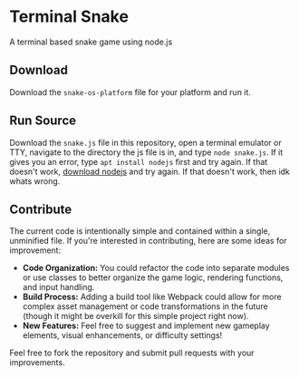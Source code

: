 # Terminal Snake

A terminal based snake game using node.js

## Download

Download the `snake-os-platform` file for your platform and run it.

## Run Source

Download the `snake.js` file in this repository, open a terminal emulator
or TTY, navigate to the directory the js file is in, and type `node snake.js`.
If it gives you an error, type `apt install nodejs` first and try again.
If that doesn't work, [download nodejs](https://nodejs.org/en/download) and
try again. If that doesn't work, then idk whats wrong.

## Contribute

The current code is intentionally simple and contained within a single, 
unminified file. If you're interested in contributing, here are some ideas for improvement:

* **Code Organization:** You could refactor the code into separate modules or use classes to better organize the game logic, rendering functions, and input handling.
* **Build Process:** Adding a build tool like Webpack could allow for more complex asset management or code transformations in the future (though it might be overkill for this simple project right now).
* **New Features:** Feel free to suggest and implement new gameplay elements, visual enhancements, or difficulty settings!

Feel free to fork the repository and submit pull requests with your improvements.
